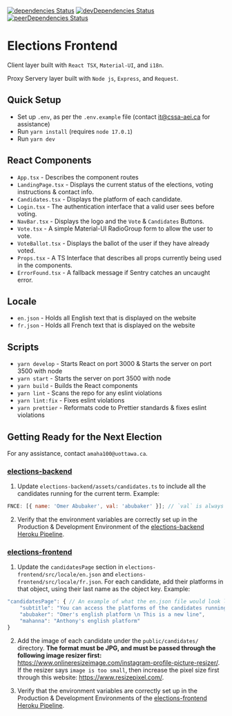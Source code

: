 [![dependencies Status](https://status.david-dm.org/gh/cssa-aei/elections-frontend.svg)](https://david-dm.org/cssa-aei/elections-frontend)
[![devDependencies Status](https://status.david-dm.org/gh/cssa-aei/elections-frontend.svg?type=dev)](https://david-dm.org/cssa-aei/elections-frontend?type=dev)
[![peerDependencies Status](https://status.david-dm.org/gh/cssa-aei/elections-frontend.svg?type=peer)](https://david-dm.org/cssa-aei/elections-frontend?type=peer)

# Elections Frontend

Client layer built with `React TSX`, `Material-UI`, and `i18n`.

Proxy Servery layer built with `Node js`, `Express`, and `Request`.

## Quick Setup

- Set up `.env`, as per the `.env.example` file (contact it@cssa-aei.ca for assistance)
- Run `yarn install` (requires `node 17.0.1`)
- Run `yarn dev`

## React Components

- `App.tsx` - Describes the component routes
- `LandingPage.tsx` - Displays the current status of the elections, voting instructions & contact info.
- `Candidates.tsx` - Displays the platform of each candidate.
- `Login.tsx` - The authentication interface that a valid user sees before voting.
- `NavBar.tsx` - Displays the logo and the `Vote` & `Candidates` Buttons.
- `Vote.tsx` - A simple Material-UI RadioGroup form to allow the user to vote.
- `VoteBallot.tsx` - Displays the ballot of the user if they have already voted.
- `Props.tsx` - A TS Interface that describes all props currently being used in the components.
- `ErrorFound.tsx` - A fallback message if Sentry catches an uncaught error.

## Locale

- `en.json` - Holds all English text that is displayed on the website
- `fr.json` - Holds all French text that is displayed on the website

## Scripts

- `yarn develop` - Starts React on port 3000 & Starts the server on port 3500 with node
- `yarn start` - Starts the server on port 3500 with node
- `yarn build` - Builds the React components
- `yarn lint` - Scans the repo for any eslint violations
- `yarn lint:fix` - Fixes eslint violations
- `yarn prettier` - Reformats code to Prettier standards & fixes eslint violations

## Getting Ready for the Next Election

For any assistance, contact `amaha100@uottawa.ca`.

### [elections-backend](https://github.com/CSSA-AEI/elections-backend)

1.  Update `elections-backend/assets/candidates.ts` to include all the candidates running for the current term. Example:

```javascript
FNCE: [{ name: 'Omer Abubaker', val: 'abubaker' }]; // `val` is always the candidate's last name
```

2. Verify that the environment variables are correctly set up in the Production & Development Environment of the [elections-backend Heroku Pipeline](https://dashboard.heroku.com/pipelines/6212bfb6-1301-4304-9a8d-76dba1c4de6f).

### [elections-frontend](https://github.com/CSSA-AEI/elections-frontend)

1. Update the `candidatesPage` section in `elections-frontend/src/locale/en.json` and `elections-frontend/src/locale/fr.json`. For each candidate, add their platforms in that object, using their last name as the object key. Example:

```javascript
"candidatesPage": { // An example of what the en.json file would look like
    "subtitle": "You can access the platforms of the candidates running for the CSSA 20__-20__ term below.",
    "abubaker": "Omer's english platform \n This is a new line",
    "mahanna": "Anthony's english platform"
}
```

2. Add the image of each candidate under the `public/candidates/` directory. **The format must be JPG, and must be passed through the following image resizer first:** https://www.onlineresizeimage.com/instagram-profile-picture-resizer/. If the resizer says `image is too small`, then increase the pixel size first through this website: https://www.resizepixel.com/.

3. Verify that the environment variables are correctly set up in the Production & Development Environments of the [elections-frontend Heroku Pipeline](https://dashboard.heroku.com/pipelines/6a561515-c587-4924-a53d-c787f75db2ce).
